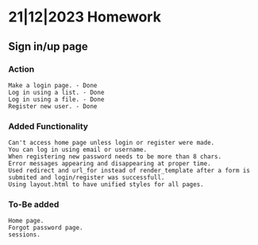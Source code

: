 # 21|12|2023 Homework
## Sign in/up page

### Action
    Make a login page. - Done
    Log in using a list. - Done
    Log in using a file. - Done
    Register new user. - Done

### Added Functionality
    Can't access home page unless login or register were made.
    You can log in using email or username.
    When registering new password needs to be more than 8 chars.
    Error messages appearing and disappearing at proper time.
    Used redirect and url_for instead of render_template after a form is submited and login/register was successfull.
    Using layout.html to have unified styles for all pages.

### To-Be added
    Home page.
    Forgot password page.
    sessions.

